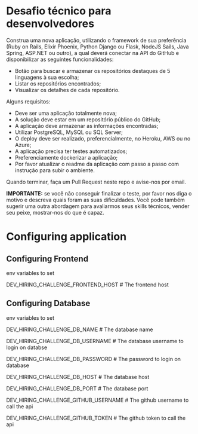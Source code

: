 # Desafio técnico para desenvolvedores

Construa uma nova aplicação, utilizando o framework de sua preferência (Ruby on Rails, Elixir Phoenix, Python Django ou Flask, NodeJS Sails, Java Spring, ASP.NET ou outro), a qual deverá conectar na API do GitHub e disponibilizar as seguintes funcionalidades:

- Botão para buscar e armazenar os repositórios destaques de 5 linguagens à sua escolha;
- Listar os repositórios encontrados;
- Visualizar os detalhes de cada repositório.

Alguns requisitos:

- Deve ser uma aplicação totalmente nova;
- A solução deve estar em um repositório público do GitHub;
- A aplicação deve armazenar as informações encontradas;
- Utilizar PostgreSQL, MySQL ou SQL Server;
- O deploy deve ser realizado, preferencialmente, no Heroku, AWS ou no Azure;
- A aplicação precisa ter testes automatizados;
- Preferenciamente dockerizar a aplicação;
- Por favor atualizar o readme da aplicação com passo a passo com instrução para subir o ambiente.

Quando terminar, faça um Pull Request neste repo e avise-nos por email.

**IMPORTANTE:** se você não conseguir finalizar o teste, por favor nos diga o motivo e descreva quais foram as suas dificuldades. Você pode também sugerir uma outra abordagem para avaliarmos seus skills técnicos, vender seu peixe, mostrar-nos do que é capaz.


# Configuring application

## Configuring Frontend

env variables to set

DEV_HIRING_CHALLENGE_FRONTEND_HOST        # The frontend host

## Configuring Database

env variables to set

DEV_HIRING_CHALLENGE_DB_NAME              # The database name

DEV_HIRING_CHALLENGE_DB_USERNAME          # The database username to login on databse

DEV_HIRING_CHALLENGE_DB_PASSWORD          # The password to login on database

DEV_HIRING_CHALLENGE_DB_HOST              # The database host

DEV_HIRING_CHALLENGE_DB_PORT              # The database port

DEV_HIRING_CHALLENGE_GITHUB_USERNAME      # The github username to call the api

DEV_HIRING_CHALLENGE_GITHUB_TOKEN         # The github token to call the api
